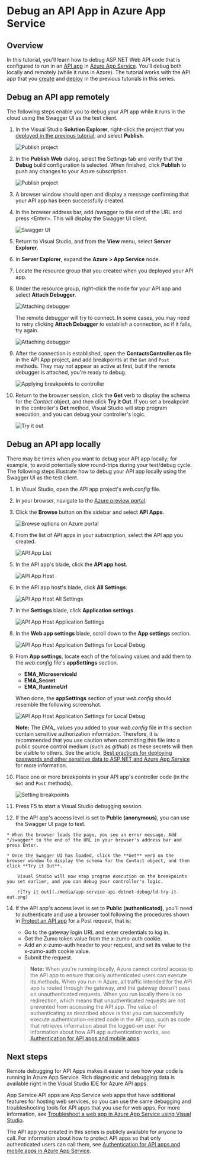 <properties 
	pageTitle="Debug an API App in Azure App Service" 
	description="Learn how to debug an API App while it runs in Azure App Service, using Visual Studio." 
	services="app-service\api" 
	documentationCenter=".net" 
	authors="bradygaster" 
	manager="wpickett" 
	editor="jimbe"/>

<tags 
	ms.service="app-service-api" 
	ms.workload="web" 
	ms.tgt_pltfrm="dotnet" 
	ms.devlang="na" 
	ms.topic="article" 
	ms.date="07/08/2015" 
	ms.author="bradyg;tarcher"/>

# Debug an API App in Azure App Service

## Overview

In this tutorial, you'll learn how to debug ASP.NET Web API code that is configured to run in an [API app](app-service-api-apps-why-best-platform.md) in [Azure App Service](../app-service/app-service-value-prop-what-is.md). You’ll debug both locally and remotely (while it runs in Azure). The tutorial works with the API app that you [create](app-service-dotnet-create-api-app.md) and [deploy](app-service-dotnet-deploy-api-app.md) in the previous tutorials in this series.

## Debug an API app remotely 

The following steps enable you to debug your API app while it runs in the cloud using the Swagger UI as the test client.

1. In the Visual Studio **Solution Explorer**, right-click the project that you [deployed in the previous tutorial](app-service-dotnet-deploy-api-app.md), and select **Publish**.

	![Publish project](./media/app-service-api-dotnet-debug/rd-publish.png)

2. In the **Publish Web** dialog, select the Settings tab and verify that the **Debug** build configuration is selected. When finished, click **Publish** to push any changes to your Azure subscription.

	![Publish project](./media/app-service-api-dotnet-debug/rd-debug-publish.png)

3. A browser window should open and display a message confirming that your API app has been successfully created.

4. In the browser address bar, add /swagger to the end of the URL and press &lt;Enter>. This will display the Swagger UI client.

	![Swagger UI](./media/app-service-api-dotnet-debug/rd-swagger-ui.png)

5. Return to Visual Studio, and from the **View** menu, select **Server Explorer**. 

6. In **Server Explorer**, expand the **Azure > App Service** node. 

7. Locate the resource group that you created when you deployed your API app. 

8. Under the resource group, right-click the node for your API app and select **Attach Debugger**. 

	![Attaching debugger](./media/app-service-api-dotnet-debug/rd-attach-debugger.png)

	The remote debugger will try to connect. In some cases, you may need to retry clicking **Attach Debugger** to establish a connection, so if it fails, try again.

	![Attaching debugger](./media/app-service-api-dotnet-debug/rd-attaching.png)

9. After the connection is established, open the **ContactsController.cs** file in the API App project, and add breakpoints at the `Get` and `Post` methods. They may not appear as active at first, but if the remote debugger is attached, you're ready to debug. 

	![Applying breakpoints to controller](./media/app-service-api-dotnet-debug/rd-breakpoints.png)

10. Return to the browser session, click the **Get** verb to display the schema for the *Contact* object, and then click **Try it Out**. If you set a breakpoint in the controller's **Get** method, Visual Studio will stop program execution, and you can debug your controller's logic. 

	![Try it out](./media/app-service-api-dotnet-debug/rd-try-it-out.png)

## Debug an API app locally 

There may be times when you want to debug your API app locally; for example, to avoid potentially slow round-trips during your test/debug cycle. The following steps illustrate how to debug your API app locally using the Swagger UI  as the test client.

1. In Visual Studio, open the API app project's *web.config* file. 
 
2. In your browser, navigate to the [Azure preview portal](https://portal.azure.com). 

3. Click the **Browse** button on the sidebar and select **API Apps**. 

	![Browse options on Azure portal](./media/app-service-api-dotnet-debug/ld-browse.png)

4. From the list of API apps in your subscription, select the API app you created.

	![API App List](./media/app-service-api-dotnet-debug/ld-api-app-list.png)

5. In the API app's blade, click the **API app host**.

	![API App Host](./media/app-service-api-dotnet-debug/ld-api-app-blade-api-app-host.png)

6. In the API app host's blade, click **All Settings**.

	![API App Host All Settings](./media/app-service-api-dotnet-debug/ld-api-app-host-all-settings.png)

7. In the **Settings** blade, click **Application settings**.

	![API App Host Application Settings](./media/app-service-api-dotnet-debug/ld-application-settings.png)

8. In the **Web app settings** blade, scroll down to the **App settings** section.

	![API App Host Application Settings for Local Debug](./media/app-service-api-dotnet-debug/ld-app-settings-for-local-debugging.png)

9. From **App settings**, locate each of the following values and add them to the *web.config* file's **appSettings** section.
	- **EMA\_MicroserviceId**
	- **EMA\_Secret**
	- **EMA\_RuntimeUrl**

	When done, the **appSettings** section of your *web.config* should resemble the following screenshot.

	![API App Host Application Settings for Local Debug](./media/app-service-api-dotnet-debug/ld-debug-settings.png)

	**Note:** The *EMA_* values you added to your *web.config* file in this section contain sensitive authorization information. Therefore, it is recommended that you use caution when committing this file into a public source control medium (such as *github*) as these secrets will then be visible to others. See the article, [Best practices for deploying passwords and other sensitive data to ASP.NET and Azure App Service](http://www.asp.net/identity/overview/features-api/best-practices-for-deploying-passwords-and-other-sensitive-data-to-aspnet-and-azure) for more information.   

10. Place one or more breakpoints in your API app's controller code (in the `Get` and `Post` methods).

	![Setting breakpoints](./media/app-service-api-dotnet-debug/ld-breakpoints.png)

11. Press F5 to start a Visual Studio debugging session.
 
13.  If the API app's access level is set to **Public (anonymous)**, you can use the Swagger UI page to test.

	* When the browser loads the page, you see an error message. Add */swagger* to the end of the URL in your browser's address bar and press Enter.

	* Once the Swagger UI has loaded, click the **Get** verb on the browser window to display the schema for the Contact object, and then click **Try it Out**.

		Visual Studio will now stop program execution on the breakpoints you set earlier, and you can debug your controller's logic. 

		![Try it out](./media/app-service-api-dotnet-debug/ld-try-it-out.png)

14.	If the API app's access level is set to **Public (authenticated)**, you'll need to authenticate and use a browser tool following the procedures shown in [Protect an API app](app-service-api-dotnet-add-authentication.md#use-postman-to-send-a-post-request) for a Post request, that is:

	* Go to the gateway login URL and enter credentials to log in.
	* Get the Zumo token value from the x-zumo-auth cookie.
	* Add an x-zumo-auth header to your request, and set its value to the x-zumo-auth cookie value.
	* Submit the request.

	> **Note:** When you're running locally, Azure cannot control access to the API app to ensure that only authenticated users can execute its methods. When you run in Azure, all traffic intended for the API app is routed through the gateway, and the gateway doesn't pass on unauthenticated requests. When you run locally there is no redirection, which means that unauthenticated requests are not prevented from accessing the API app.  The value of authenticating as described above is that you can successfully execute authentication-related code in the API app, such as code that retrieves information about the logged-on user. For information about how API app authentication works, see [Authentication for API apps and mobile apps](../app-service/app-service-authentication-overview.md#azure-app-service-gateway).

## Next steps

Remote debugging for API Apps makes it easier to see how your code is running in Azure App Service. Rich diagnostic and debugging data is available right in the Visual Studio IDE for Azure API apps. 

App Service API apps are App Service web apps that have additional features for hosting web services, so you can use the same debugging and troubleshooting tools for API apps that you use for web apps.  For more information, see [Troubleshoot a web app in Azure App Service using Visual Studio](../app-service-web/web-sites-dotnet-troubleshoot-visual-studio.md). 

The API app you created in this series is publicly available for anyone to call. For information about how to protect API apps so that only authenticated users can call them, see [Authentication for API apps and mobile apps in Azure App Service](../app-service/app-service-authentication-overview.md).
 

